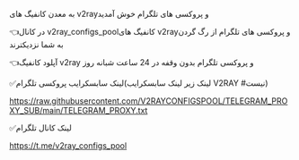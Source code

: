 به معدن کانفیگ های v2rayو پروکسی های تلگرام خوش آمدید

👈در کانال v2ray_configs_poolکانفیگ های v2rayو پروکسی های تلگرام از رگ گردن به شما نزدیکترند

👈آپلود کانفیگ v2ray و پروکسی تلگرام بدون وقفه در 24 ساعت شبانه روز

✅لینک سابسکرایب پروکسی تلگرام(لینک زیر لینک سابسکرایب V2RAY #نیست)

https://raw.githubusercontent.com/V2RAYCONFIGSPOOL/TELEGRAM_PROXY_SUB/main/TELEGRAM_PROXY.txt

✅لینک کانال تلگرام

https://t.me/v2ray_configs_pool
